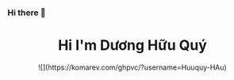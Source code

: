 ### Hi there 👋
<h1 align= "center"> Hi I'm Dương Hữu Quý </h1>

<p align="center">
  ![](https://komarev.com/ghpvc/?username=Huuquy-HAu)
</p>

<!--
**Huuquy-HAu/Huuquy-HAu** is a ✨ _special_ ✨ repository because its `README.md` (this file) appears on your GitHub profile.

Here are some ideas to get you started:

- 🔭 I’m currently working on ...
- 🌱 I’m currently learning ...
- 👯 I’m looking to collaborate on ...
- 🤔 I’m looking for help with ...
- 💬 Ask me about ...
- 📫 How to reach me: ...
- 😄 Pronouns: ...
- ⚡ Fun fact: ...
-->
